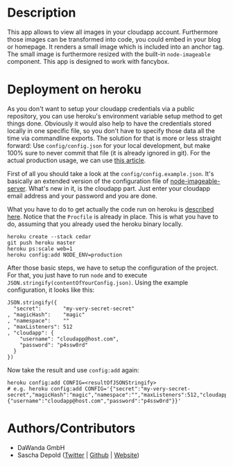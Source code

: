 # Description

This app allows to view all images in your cloudapp account. Furthermore those images can be transformed into code, you could embed in your blog or homepage. It renders a small image which is included into an anchor tag. The small image is furthermore resized with the built-in `node-imageable` component. This app is designed to work with fancybox.

# Deployment on heroku

As you don't want to setup your cloudapp credentials via a public repository, you can use heroku's environment variable setup method to get things done. Obviously it would also help to have the credentials stored locally in one specific file, so you don't have to specify those data all the time via commandline exports. The solution for that is more or less straight forward: Use `config/config.json` for your local development, but make 100% sure to never commit that file (it is already ignored in git). For the actual production usage, we can use [this article](https://devcenter.heroku.com/articles/config-vars).

First of all you should take a look at the `config/config.example.json`. It's basically an extended version of the configuration file of [node-imageable-server](https://github.com/dawanda/node-imageable-server). What's new in it, is the cloudapp part. Just enter your cloudapp email address and your password and you are done.

What you have to do to get actually the code run on heroku is [described here](https://devcenter.heroku.com/articles/nodejs). Notice that the `Procfile` is already in place. This is what you have to do, assuming that you already used the heroku binary locally.

```console
heroku create --stack cedar
git push heroku master
heroku ps:scale web=1
heroku config:add NODE_ENV=production
```

After those basic steps, we have to setup the configuration of the project. For that, you just have to run `node` and to execute `JSON.stringify(contentOfYourConfig.json)`. Using the example configuration, it looks like this:

```code
JSON.stringify({
  "secret":       "my-very-secret-secret"
, "magicHash":    "magic"
, "namespace":    ""
, "maxListeners": 512
, "cloudapp": {
    "username": "cloudapp@host.com",
    "password": "p4ssw0rd"
  }
})
```

Now take the result and use `config:add` again:

```console
heroku config:add CONFIG=<resultOfJSONStringify>
# e.g. heroku config:add CONFIG='{"secret":"my-very-secret-secret","magicHash":"magic","namespace":"","maxListeners":512,"cloudapp":{"username":"cloudapp@host.com","password":"p4ssw0rd"}}'
```

# Authors/Contributors

- DaWanda GmbH
- Sascha Depold ([Twitter](http://twitter.com/sdepold) | [Github](http://github.com/sdepold) | [Website](http://depold.com))
